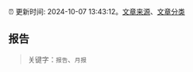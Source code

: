 :alarm_clock: 更新时间: 2024-10-07 13:43:12。[文章来源](/README.md)、[文章分类](/TAGS.md)

## 报告


> 关键字：`报告`、`月报`



